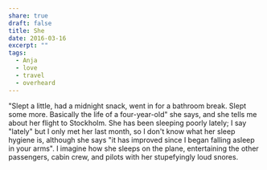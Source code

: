 ```yaml
---
share: true
draft: false
title: She
date: 2016-03-16
excerpt: ""
tags:
  - Anja
  - love
  - travel
  - overheard
---
```


"Slept a little, had a midnight snack, went in for a bathroom break. Slept some more. Basically the life of a four-year-old" she says, and she tells me about her flight to Stockholm. She has been sleeping poorly lately; I say "lately" but I only met her last month, so I don't know what her sleep hygiene is, although she says "it has improved since I began falling asleep in your arms". I imagine how she sleeps on the plane, entertaining the other passengers, cabin crew, and pilots with her stupefyingly loud snores.